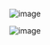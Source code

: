 ![image](https://github.com/RevanArturito/MLAB-WEEK-6/assets/152382596/930419b1-8b63-4a34-ae7c-6ef05f4f4c28)

![image](https://github.com/RevanArturito/MLAB-WEEK-6/assets/152382596/31a3fdf5-c99c-4d3f-925d-1bc73b9aad59)

